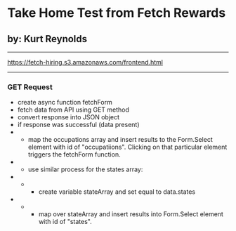 # Take Home Test from Fetch Rewards

## by: Kurt Reynolds

---

https://fetch-hiring.s3.amazonaws.com/frontend.html

---

### GET Request

- create async function fetchForm
- fetch data from API using GET method
- convert response into JSON object
- if response was successful (data present)
- - map the occupations array and insert results to the Form.Select element with id of "occupatiions". Clicking on that particular element triggers the fetchForm function.
- - use similar process for the states array:
- - - create variable stateArray and set equal to data.states
- - - map over stateArray and insert results into Form.Select element with id of "states".
